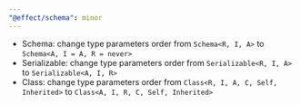 ```yaml
---
"@effect/schema": minor
---
```


- Schema: change type parameters order from `Schema<R, I, A>` to `Schema<A, I = A, R = never>`
- Serializable: change type parameters order from `Serializable<R, I, A>` to `Serializable<A, I, R>`
- Class: change type parameters order from `Class<R, I, A, C, Self, Inherited>` to `Class<A, I, R, C, Self, Inherited>`
